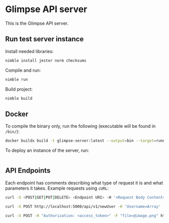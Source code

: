 # Glimpse API server

This is the Glimpse API server.

## Run test server instance

Install needed libraries:

```sh
nimble install jester norm checksums
```

Compile and run:

```sh
nimble run
```

Build project:

```sh
nimble build
```

## Docker

To compile the binary only, run the following (executable will be found in `/bin/`):

```sh
docker buildx build -t glimpse-server:latest --output=bin --target=runner -f
```

To deploy an instance of the server, run:

```sh

```

## API Endpoints

Each endpoint has comments describing what type of request it is and what parameters it takes.
Example requests using `cURL`:

```sh
curl -X <POST|GET|PUT|DELETE> <Endpoint URI> -H '<Request Body Contents>'
```

```sh
curl -X POST http://localhost:5000/api/v1/newUser -H 'Username=Array' -H 'Password=i8Vl8XZaVRiZFsZ'
```

```sh
curl -X POST -H "Authorization: <access_token>" -F "file=@image.png" http://localhost:5000/api/v1/newFile
```

